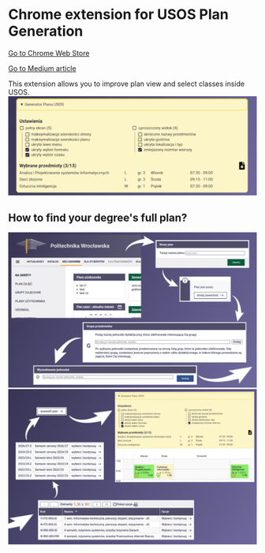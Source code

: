 # Chrome extension for USOS Plan Generation

[Go to Chrome Web Store](https://chromewebstore.google.com/detail/usos-plan-generator/nbbhooeabjmemollnooglnemgnnbcnbi)

[Go to Medium article](https://medium.com/@kamilmatejuk/how-475-lines-of-code-could-solve-a-problem-of-half-a-million-students-2f615b177bfa)

This extension allows you to improve plan view and select classes inside USOS.
![](./chrome%20web%20store/banner.png)


## How to find your degree's full plan?
![](./chrome%20web%20store/instruction_1.png)
![](./chrome%20web%20store/instruction_2.png)
